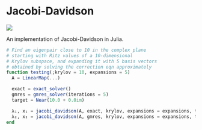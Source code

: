 # Jacobi-Davidson

[![](https://img.shields.io/badge/docs-latest-blue.svg)](https://haampie.github.io/JacobiDavidson.jl/latest)

An implementation of Jacobi-Davidson in Julia.


```julia
# Find an eigenpair close to 10 in the complex plane
# starting with Ritz values of a 10-dimensional
# Krylov subspace, and expanding it with 5 basis vectors
# obtained by solving the correction eqn approximately
function testing(;krylov = 10, expansions = 5)
  A = LinearMap(...)

  exact = exact_solver()
  gmres = gmres_solver(iterations = 5)
  target = Near(10.0 + 0.0im)

  λ₁, x₁ = jacobi_davidson(A, exact, krylov, expansions = expansions, target = target)
  λ₂, x₂ = jacobi_davidson(A, gmres, krylov, expansions = expansions, target = target)
end
```